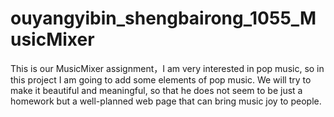 # ouyangyibin_shengbairong_1055_MusicMixer
This is our MusicMixer assignment，I am very interested in pop music, so in this project I am going to add some elements of pop music. We will try to make it beautiful and meaningful, so that he does not seem to be just a homework but a well-planned web page that can bring music joy to people.